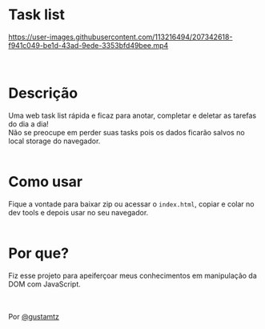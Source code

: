 # Task list

https://user-images.githubusercontent.com/113216494/207342618-f941c049-be1d-43ad-9ede-3353bfd49bee.mp4

<br>

# Descrição
Uma web task list rápida e ficaz para anotar, completar e deletar as tarefas do dia a dia! <br>
Não se preocupe em perder suas tasks pois os dados ficarão salvos no local storage do navegador.<br>
<br> 

# Como usar 
Fique a vontade para baixar zip ou acessar o `index.html`, copiar e colar no dev tools e depois usar no seu navegador. <br>
<br>

# Por que?
Fiz esse projeto para apeiferçoar meus conhecimentos em manipulação da DOM com JavaScript.
<br>
<br>
<br>

Por <a href="https://github.com/gustamtz">@gustamtz </a>


